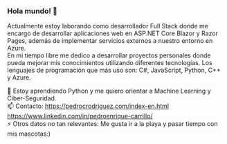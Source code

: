 ### Hola mundo! 👋

Actualmente estoy laborando como desarrollador Full Stack donde me encargo de desarrollar aplicaciones web en ASP.NET Core Blazor y Razor Pages, además de implementar servicios externos a nuestro entorno en Azure.<br>
En mi tiempo libre me dedico a desarrollar proyectos personales donde pueda mejorar mis conocimientos utilizando diferentes tecnologías. Los lenguajes de programación que más uso son: C#, JavaScript, Python, C++ y Azure.

🌱 Estoy aprendiendo Python y me quiero orientar a Machine Learning y Ciber-Seguridad. <br>
📫 Contacto: https://pedrocrodriguez.com/index-en.html
              https://www.linkedin.com/in/pedroenrique-carrillo/<br>
⚡ Otros datos no tan relevantes: Me gusta ir a la playa y pasar tiempo con mis mascotas:)<br>

